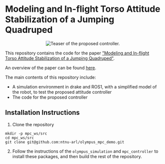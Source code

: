 # Modeling and In-flight Torso Attitude Stabilization of a Jumping Quadruped

<div align="center">
  <img src="media/teaser.gif" alt="Teaser of the proposed controller." />
</div>

This repository contains the code for the paper ["Modeling and In-flight Torso Attitude Stabilization of a Jumping Quadruped"](https://arxiv.org/abs/2409.14567).

An overview of the paper can be found [here](https://michalispapadakis.github.io/mpc_olympus/).

The main contents of this repository include:

* A simulation environment in drake and ROS1, with a simplified model of the robot, to test the proposed attitude controller
* The code for the proposed controller


## Installation Instructions

1. Clone the repository
```shell
mkdir -p mpc_ws/src
cd mpc_ws/src
git clone git@github.com:ntnu-arl/olympus_mpc_demo.git
```

2. Follow the instructions of the `olympus_simulation` and `mpc_controller` to install these packages, and then build the rest of the repository. 
